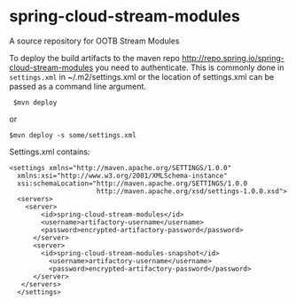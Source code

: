 # spring-cloud-stream-modules
A source repository for OOTB Stream Modules

To deploy the build artifacts to the maven repo http://repo.spring.io/spring-cloud-stream-modules you need to authenticate. This is commonly done in `settings.xml` in ~/.m2/settings.xml or the location of settings.xml can be passed as a command line argument.

     $mvn deploy

or

    $mvn deploy -s some/settings.xml

Settings.xml contains:

    <settings xmlns="http://maven.apache.org/SETTINGS/1.0.0"
      xmlns:xsi="http://www.w3.org/2001/XMLSchema-instance"
      xsi:schemaLocation="http://maven.apache.org/SETTINGS/1.0.0
                          http://maven.apache.org/xsd/settings-1.0.0.xsd">
      <servers>
        <server>
            <id>spring-cloud-stream-modules</id>
            <username>artifactory-username</username>
            <password>encrypted-artifactory-password</password>
          </server>
          <server>
            <id>spring-cloud-stream-modules-snapshot</id>
              <username>artifactory-username</username>
              <password>encrypted-artifactory-password</password>
          </server>
       </servers>
      </settings>
